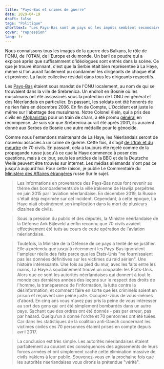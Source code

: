 ```yaml
---
title: "Pays-Bas et crimes de guerre"
date: 2020-04-19
draft: false
tags: "Politique"
shorttext: "Les Pays-Bas sont un pays où les impôts semblent secondaires, mais leurs soldats sont visiblement actifs dans les crimes de guerre."
cover: "repression"
lang: fr
---
```


Nous connaissons tous les images de la guerre des Balkans, le rôle de l'ONU, de l'OTAN, de l'Europe et du monde. Un baril de poudre qui a explosé après que suffisamment d'idéologues sont entrés dans la scène. Ce que je trouve étonnant, c'est que la Serbie était bien représentée à La Haye, même si l'on aurait facilement pu condamner les dirigeants de chaque état et province. La faute collective résidait dans tous les dirigeants respectifs.

Les [Pays-Bas](https://www.theguardian.com/world/2019/jul/19/dutch-supreme-court-reduces-responsibility-for-srebrenica-massacre "Dutch court reduces state liability for Srebrenica massacre") étaient sous mandat de l'ONU localement, au nom de qui se trouvaient dans la ville de Srebrenica. Un endroit en Bosnie où les musulmans ont été assassinés sous la protection de l'ONU en général et des Néerlandais en particulier. En passant, les soldats ont été honorés de ne rien faire en décembre 2006. En fin de Compte, L'Occident est juste le même sur l'abattage des musulmans. Notre Colonel Klein, qui a pris des civils en [Afghanistan](https://www.tagesschau.de/ausland/tanklaster-bobardement-kundus-101.html "Die Schicksalsnacht von Kundus") pour un train de chars, a été promu [général](https://www.deutschlandradio.de/oberst-klein-wird-general.331.de.html?dram:article_id=217621 "Oberst Klein wird General") en récompense. Je suis sûr que Srebrenica aurait été après 2001, ils auraient donné aux Serbes de Bosnie une autre médaille pour le génocide.

Comme nous l'entendons maintenant de La Haye, les Néerlandais seront de nouveau associés à un crime de guerre. Cette fois, il s'agit [de L'Irak et du meurtre](https://www.bbc.com/news/world-europe-50286829 "Dutch air strike killed about 70 people in Iraq in 2015") de 70 civils. En passant, cela a toujours été rejeté comme de la propagande russe jusqu'à ce que la Haye commence à poser des questions, mais à ce jour, seuls les articles de la BBC et de la Deutsche Welle peuvent être trouvés sur internet. Les médias allemands n'ont pas ce jusqu'à aujourd'hui. Pour cette raison, je publie Le Commentaire du [Ministère des Affaires étrangères](https://www.mid.ru/ru/press_service/spokesman/briefings/-/asset_publisher/D2wHaWMCU6Od/content/id/4094236?p_p_id=101_INSTANCE_D2wHaWMCU6Od&_101_INSTANCE_D2wHaWMCU6Od_languageId=fr_FR "Conférence de presse de Maria Zakharova, porte-parole du Ministère des Affaires étrangères de la Fédération de Russie, Moscou, 2 avril 2020") russe Sur le sujet.

> Les informations en provenance des Pays-Bas nous font revenir au thème des bombardements de la ville irakienne de Hawija perpétrés en juin 2015 par l'aviation néerlandaise. En décembre 2019, la Russie s'était déjà exprimée sur cet incident. Cependant, à cette époque, La Haye niait obstinément son implication dans la mort de plusieurs dizaines de civils.

> Sous la pression du public et des députés, la Ministre néerlandaise de la Défense Ank Bijleveld a enfin reconnu que 70 civils avaient effectivement été tués au cours de cette opération de l'aviation néerlandaise.

>Toutefois, la Ministre de la Défense de ce pays a tenté de se justifier. Elle a prétendu que jusqu'à récemment les Pays-Bas ignoraient l'ampleur réelle des faits parce que les États-Unis "ne fournissaient pas les données définitives sur les victimes du raid aérien". Une histoire intéressante. Une fois au pied du mur, avec les faits entre les mains, La Haye a soudainement trouvé un coupable: les États-Unis. Alors que ce sont les autorités néerlandaises qui donnent à tout le monde ces dernières années des leçons sur le respect des droits de l'homme, la transparence de l'information, la lutte contre la désinformation, et comment faire en sorte que les criminels soient en prison et reçoivent une peine juste. Occupez-vous de vous-mêmes d'abord. En cinq ans vous n'avez pas pris la peine de vous intéresser au sort des gens qui ont été simplement bombardés dans un autre pays. Sachant que des ordres ont été donnés - pas par erreur, pas par hasard. Quelqu'un a donné l'ordre et 70 personnes ont été tuées. Car dans les statistiques de la coalition anti-Daech concernant les victimes civiles ces 70 personnes étaient prises en compte depuis avril 2017.

> La conclusion est très simple. Les autorités néerlandaises étaient parfaitement au courant des conséquences des agissements de leurs forces armées et ont simplement caché cette élimination massive de civils irakiens à leur public. Souvenez-vous en la prochaine fois que les autorités néerlandaises vous dirons la prétendue "vérité".
